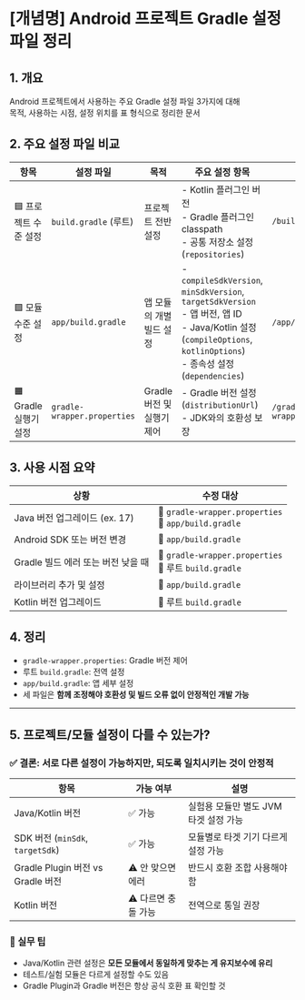 # [개념명] Android 프로젝트 Gradle 설정 파일 정리

## 1. 개요
Android 프로젝트에서 사용하는 주요 Gradle 설정 파일 3가지에 대해  
목적, 사용하는 시점, 설정 위치를 표 형식으로 정리한 문서

## 2. 주요 설정 파일 비교

| 항목               | 설정 파일                       | 목적                 | 주요 설정 항목                                                                                                                                                        | 파일 위치                                       |
| ---------------- | --------------------------- | ------------------ | --------------------------------------------------------------------------------------------------------------------------------------------------------------- | ------------------------------------------- |
| 🟦 프로젝트 수준 설정    | `build.gradle` (루트)         | 프로젝트 전반 설정         | - Kotlin 플러그인 버전<br>- Gradle 플러그인 classpath<br>- 공통 저장소 설정 (`repositories`)                                                                                     | `/build.gradle`                             |
| 🟩 모듈 수준 설정      | `app/build.gradle`          | 앱 모듈의 개별 빌드 설정     | - `compileSdkVersion`, `minSdkVersion`, `targetSdkVersion`<br>- 앱 버전, 앱 ID<br>- Java/Kotlin 설정 (`compileOptions`, `kotlinOptions`)<br>- 종속성 설정 (`dependencies`) | `/app/build.gradle`                         |
| 🟧 Gradle 실행기 설정 | `gradle-wrapper.properties` | Gradle 버전 및 실행기 제어 | - Gradle 버전 설정 (`distributionUrl`)<br>- JDK와의 호환성 보장                                                                                                            | `/gradle/wrapper/gradle-wrapper.properties` |

## 3. 사용 시점 요약

| 상황 | 수정 대상 |
|------|-----------|
| Java 버전 업그레이드 (ex. 17) | 🔧 `gradle-wrapper.properties`<br>🔧 `app/build.gradle` |
| Android SDK 또는 버전 변경 | 🔧 `app/build.gradle` |
| Gradle 빌드 에러 또는 버전 낮을 때 | 🔧 `gradle-wrapper.properties`<br>🔧 루트 `build.gradle` |
| 라이브러리 추가 및 설정 | 🔧 `app/build.gradle` |
| Kotlin 버전 업그레이드 | 🔧 루트 `build.gradle` |

## 4. 정리

- `gradle-wrapper.properties`: Gradle 버전 제어
- 루트 `build.gradle`: 전역 설정
- `app/build.gradle`: 앱 세부 설정
- 세 파일은 **함께 조정해야 호환성 및 빌드 오류 없이 안정적인 개발 가능**

---

## 5. 프로젝트/모듈 설정이 다를 수 있는가?

### ✅ 결론: 서로 다른 설정이 **가능**하지만, **되도록 일치시키는 것이 안정적**

| 항목 | 가능 여부 | 설명 |
|------|------------|-------|
| Java/Kotlin 버전 | ✅ 가능 | 실험용 모듈만 별도 JVM 타겟 설정 가능 |
| SDK 버전 (`minSdk`, `targetSdk`) | ✅ 가능 | 모듈별로 타겟 기기 다르게 설정 가능 |
| Gradle Plugin 버전 vs Gradle 버전 | ⚠️ 안 맞으면 에러 | 반드시 호환 조합 사용해야 함 |
| Kotlin 버전 | ⚠️ 다르면 충돌 가능 | 전역으로 통일 권장 |

### 📌 실무 팁

- Java/Kotlin 관련 설정은 **모든 모듈에서 동일하게 맞추는 게 유지보수에 유리**
- 테스트/실험 모듈은 다르게 설정할 수도 있음
- Gradle Plugin과 Gradle 버전은 항상 공식 호환 표 확인할 것

